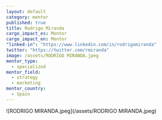 ```yaml
---
layout: default
category: mentor
published: true
title: Rodrigo Miranda
cargo_impact_es: Mentor
cargo_impact_en: Mentor
"linked-in": "https://www.linkedin.com/in/rodrigomiranda"
twitter: "https://twitter.com/rmiranda"
image: /assets/RODRIGO MIRANDA.jpeg
mentor_type: 
  - specialized
mentor_field: 
  - strategy
  - marketing
mentor_country: 
  - Spain
---
```


![RODRIGO MIRANDA.jpeg](/assets/RODRIGO MIRANDA.jpeg)